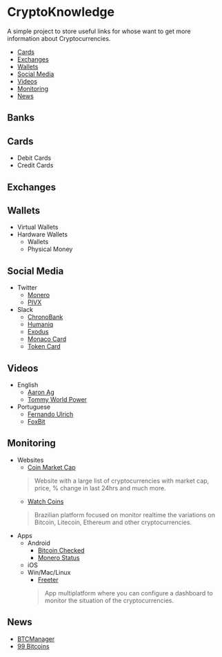 # CryptoKnowledge
A simple project to store useful links for whose want to get more information about Cryptocurrencies.

<!-- toc -->
* [Cards](#cards)
* [Exchanges](#exchanges)
* [Wallets](#wallets)
* [Social Media](#social-media)
* [Videos](#videos)
* [Monitoring](#monitoring)
* [News](#news)
<!-- toc stop -->

## Banks

## Cards
* Debit Cards
* Credit Cards

## Exchanges

## Wallets
* Virtual Wallets
* Hardware Wallets
    * Wallets
    * Physical Money

## Social Media
* Twitter
    * [Monero](https://twitter.com/monerocurrency)
    * [PIVX](https://twitter.com/_pivx)
* Slack
    * [ChronoBank](https://chronobank.slack.com/)
    * [Humaniq](https://humaniq-co.slack.com/)
    * [Exodus](https://exodusmovement.slack.com/)
    * [Monaco Card](https://monaco-card.slack.com/)
    * [Token Card](https://tokencard-team.slack.com/)
    
## Videos
* English
    * [Aaron Ag](https://www.youtube.com/channel/UCZRS64ykndlry0RgkDwsgCQ/videos)
    * [Tommy World Power](https://www.youtube.com/user/Tommy77724/videos)
* Portuguese
    * [Fernando Ulrich](https://www.youtube.com/channel/UCLJkh3QjHsLtK0LZFd28oGg/videos)
    * [FoxBit](https://www.youtube.com/channel/UC0F16q5QzJx7oIWoC5arEtg/videos)

## Monitoring
* Websites
    * [Coin Market Cap](http://coinmarketcap.com/)
    > Website with a large list of cryptocurrencies with market cap, price, % change in last 24hrs and much more.
    * [Watch Coins](https://watchcoins.net/)
    > Brazilian platform focused on monitor realtime the variations on Bitcoin, Litecoin, Ethereum and other cryptocurrencies.
* Apps
    * Android
        * [Bitcoin Checked](https://play.google.com/store/apps/details?id=com.mobnetic.coinguardian)
        * [Monero Status](https://play.google.com/store/apps/details?id=tr.monerostatus)
    * iOS
    * Win/Mac/Linux
        * [Freeter](https://freeter.io/dashboard-examples/trading)
        > App multiplatform where you can configure a dashboard to monitor the situation of the cryptocurrencies.

## News
* [BTCManager](https://btcmanager.com/)
* [99 Bitcoins](https://99bitcoins.com/)
